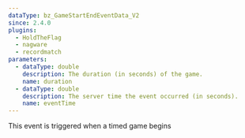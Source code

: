 ```yaml
---
dataType: bz_GameStartEndEventData_V2
since: 2.4.0
plugins:
  - HoldTheFlag
  - nagware
  - recordmatch
parameters:
  - dataType: double
    description: The duration (in seconds) of the game.
    name: duration
  - dataType: double
    description: The server time the event occurred (in seconds).
    name: eventTime
---
```


This event is triggered when a timed game begins

